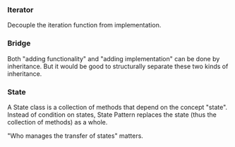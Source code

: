 ### Iterator
Decouple the iteration function from implementation.

### Bridge
Both "adding functionality" and "adding implementation"
can be done by inheritance. But it would be good to
structurally separate these two kinds of inheritance.

### State
A State class is a collection of methods that depend
on the concept "state". Instead of condition on states, State Pattern replaces the state 
(thus the collection of methods) as a whole.

"Who manages the transfer of states" matters.  
